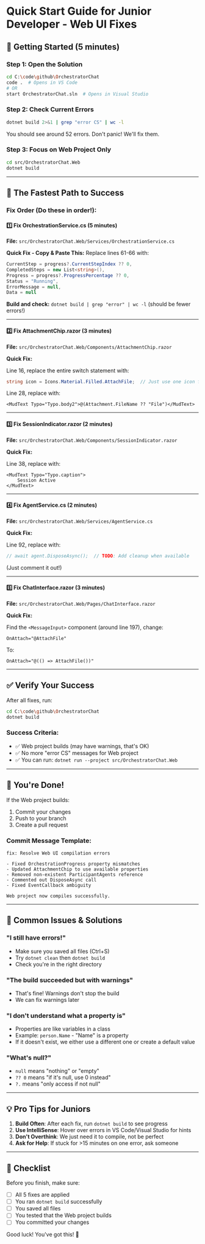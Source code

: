 # Quick Start Guide for Junior Developer - Web UI Fixes

## 🚀 Getting Started (5 minutes)

### Step 1: Open the Solution
```bash
cd C:\code\github\OrchestratorChat
code .  # Opens in VS Code
# OR
start OrchestratorChat.sln  # Opens in Visual Studio
```

### Step 2: Check Current Errors
```bash
dotnet build 2>&1 | grep "error CS" | wc -l
```
You should see around 52 errors. Don't panic! We'll fix them.

### Step 3: Focus on Web Project Only
```bash
cd src/OrchestratorChat.Web
dotnet build
```

---

## 🔨 The Fastest Path to Success

### Fix Order (Do these in order!):

#### 1️⃣ Fix OrchestrationService.cs (5 minutes)
**File:** `src/OrchestratorChat.Web/Services/OrchestrationService.cs`

**Quick Fix - Copy & Paste This:**
Replace lines 61-66 with:
```csharp
CurrentStep = progress?.CurrentStepIndex ?? 0,
CompletedSteps = new List<string>(),
Progress = progress?.ProgressPercentage ?? 0,
Status = "Running",
ErrorMessage = null,
Data = null
```

**Build and check:** `dotnet build | grep "error" | wc -l` (should be fewer errors!)

---

#### 2️⃣ Fix AttachmentChip.razor (3 minutes)
**File:** `src/OrchestratorChat.Web/Components/AttachmentChip.razor`

**Quick Fix:**

Line 16, replace the entire switch statement with:
```csharp
string icon = Icons.Material.Filled.AttachFile;  // Just use one icon for now
```

Line 28, replace with:
```razor
<MudText Typo="Typo.body2">@(Attachment.FileName ?? "File")</MudText>
```

---

#### 3️⃣ Fix SessionIndicator.razor (2 minutes)
**File:** `src/OrchestratorChat.Web/Components/SessionIndicator.razor`

**Quick Fix:**

Line 38, replace with:
```razor
<MudText Typo="Typo.caption">
    Session Active
</MudText>
```

---

#### 4️⃣ Fix AgentService.cs (2 minutes)
**File:** `src/OrchestratorChat.Web/Services/AgentService.cs`

**Quick Fix:**

Line 92, replace with:
```csharp
// await agent.DisposeAsync();  // TODO: Add cleanup when available
```
(Just comment it out!)

---

#### 5️⃣ Fix ChatInterface.razor (3 minutes)
**File:** `src/OrchestratorChat.Web/Pages/ChatInterface.razor`

**Quick Fix:**

Find the `<MessageInput>` component (around line 197), change:
```razor
OnAttach="@AttachFile"
```
To:
```razor
OnAttach="@(() => AttachFile())"
```

---

## ✅ Verify Your Success

After all fixes, run:
```bash
cd C:\code\github\OrchestratorChat
dotnet build
```

### Success Criteria:
- ✅ Web project builds (may have warnings, that's OK)
- ✅ No more "error CS" messages for Web project
- ✅ You can run: `dotnet run --project src/OrchestratorChat.Web`

---

## 🎉 You're Done!

If the Web project builds:
1. Commit your changes
2. Push to your branch
3. Create a pull request

### Commit Message Template:
```
fix: Resolve Web UI compilation errors

- Fixed OrchestrationProgress property mismatches
- Updated AttachmentChip to use available properties
- Removed non-existent ParticipantAgents reference
- Commented out DisposeAsync call
- Fixed EventCallback ambiguity

Web project now compiles successfully.
```

---

## 🤔 Common Issues & Solutions

### "I still have errors!"
- Make sure you saved all files (Ctrl+S)
- Try `dotnet clean` then `dotnet build`
- Check you're in the right directory

### "The build succeeded but with warnings"
- That's fine! Warnings don't stop the build
- We can fix warnings later

### "I don't understand what a property is"
- Properties are like variables in a class
- Example: `person.Name` - "Name" is a property
- If it doesn't exist, we either use a different one or create a default value

### "What's null?"
- `null` means "nothing" or "empty"
- `?? 0` means "if it's null, use 0 instead"
- `?.` means "only access if not null"

---

## 💡 Pro Tips for Juniors

1. **Build Often**: After each fix, run `dotnet build` to see progress
2. **Use IntelliSense**: Hover over errors in VS Code/Visual Studio for hints
3. **Don't Overthink**: We just need it to compile, not be perfect
4. **Ask for Help**: If stuck for >15 minutes on one error, ask someone

---

## 📝 Checklist

Before you finish, make sure:
- [ ] All 5 fixes are applied
- [ ] You ran `dotnet build` successfully
- [ ] You saved all files
- [ ] You tested that the Web project builds
- [ ] You committed your changes

Good luck! You've got this! 🚀